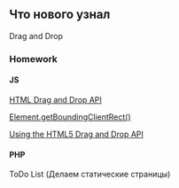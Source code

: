 ## Что нового узнал 
Drag and Drop

### Homework
#### JS 
[HTML Drag and Drop API](https://developer.mozilla.org/ru/docs/Web/API/HTML_Drag_and_Drop_API)

[Element.getBoundingClientRect()](https://developer.mozilla.org/ru/docs/Web/API/Element/getBoundingClientRect)

[Using the HTML5 Drag and Drop API](https://web.dev/drag-and-drop/)



#### PHP 
ToDo List (Делаем статические страницы) 




